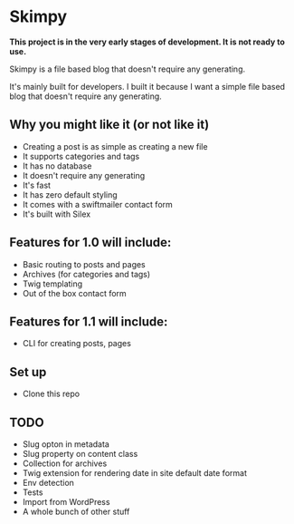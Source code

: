 # Skimpy

**This project is in the very early stages of development. It is not ready to use.**

Skimpy is a file based blog that doesn't require any generating.

It's mainly built for developers. I built it because I want a simple file 
based blog that doesn't require any generating.

## Why you might like it (or not like it)
* Creating a post is as simple as creating a new file
* It supports categories and tags
* It has no database
* It doesn't require any generating
* It's fast
* It has zero default styling
* It comes with a swiftmailer contact form
* It's built with Silex

## Features for 1.0 will include:
* Basic routing to posts and pages
* Archives (for categories and tags)
* Twig templating
* Out of the box contact form

## Features for 1.1 will include:
* CLI for creating posts, pages

## Set up
* Clone this repo

## TODO
* Slug opton in metadata
* Slug property on content class
* Collection for archives
* Twig extension for rendering date in site default date format
* Env detection
* Tests
* Import from WordPress
* A whole bunch of other stuff